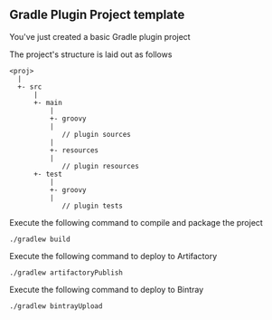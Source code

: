 Gradle Plugin Project template
------------------------------

You've just created a basic Gradle plugin project

The project's structure is laid out as follows

    <proj>
      |
      +- src
          |
          +- main
              |
              +- groovy
              |
                 // plugin sources
              |
              +- resources
              |
                 // plugin resources
          +- test
              |
              +- groovy
              |
                 // plugin tests

Execute the following command to compile and package the project

    ./gradlew build

Execute the following command to deploy to Artifactory

    ./gradlew artifactoryPublish

Execute the following command to deploy to Bintray

    ./gradlew bintrayUpload

